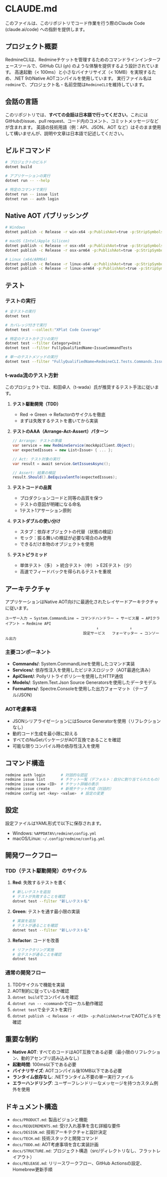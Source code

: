 # CLAUDE.md

このファイルは、このリポジトリでコード作業を行う際のClaude Code (claude.ai/code) への指針を提供します。

## プロジェクト概要

RedmineCLIは、Redmineチケットを管理するためのコマンドラインインターフェースツールで、GitHub CLI (`gh`) のような体験を提供するよう設計されています。
高速起動（< 100ms）と小さなバイナリサイズ（< 10MB）を実現するため、.NET 9のNative AOTコンパイルを使用しています。
実行ファイル名は`redmine`で、プロジェクト名・名前空間は`RedmineCLI`を維持しています。

## 会話の言語

このリポジトリでは、**すべての会話は日本語で行ってください**。これにはGitHubのissue、pull request、コード内のコメント、コミットメッセージなどが含まれます。
英語の技術用語（例：API、JSON、AOT など）はそのまま使用して構いませんが、説明や文章は日本語で記述してください。

## ビルドコマンド

```bash
# プロジェクトのビルド
dotnet build

# アプリケーションの実行
dotnet run -- --help

# 特定のコマンドで実行
dotnet run -- issue list
dotnet run -- auth login
```

## Native AOT パブリッシング

```bash
# Windows
dotnet publish -c Release -r win-x64 -p:PublishAot=true -p:StripSymbols=true

# macOS (Intel/Apple Silicon)
dotnet publish -c Release -r osx-x64 -p:PublishAot=true -p:StripSymbols=true
dotnet publish -c Release -r osx-arm64 -p:PublishAot=true -p:StripSymbols=true

# Linux (x64/ARM64)
dotnet publish -c Release -r linux-x64 -p:PublishAot=true -p:StripSymbols=true
dotnet publish -c Release -r linux-arm64 -p:PublishAot=true -p:StripSymbols=true
```

## テスト

### テストの実行

```bash
# 全テストの実行
dotnet test

# カバレッジ付きで実行
dotnet test --collect:"XPlat Code Coverage"

# 特定のテストカテゴリの実行
dotnet test --filter Category=Unit
dotnet test --filter FullyQualifiedName~IssueCommandTests

# 単一のテストメソッドの実行
dotnet test --filter "FullyQualifiedName=RedmineCLI.Tests.Commands.IssueCommandTests.List_Should_ReturnFilteredIssues_When_StatusIsSpecified"
```

### t-wada流のテスト方針

このプロジェクトでは、和田卓人（t-wada）氏が推奨するテスト手法に従います。

1. **テスト駆動開発（TDD）**
   - Red → Green → Refactorのサイクルを徹底
   - まずは失敗するテストを書いてから実装

2. **テストのAAA（Arrange-Act-Assert）パターン**
   ```csharp
   // Arrange: テストの準備
   var service = new RedmineService(mockApiClient.Object);
   var expectedIssues = new List<Issue> { ... };
   
   // Act: テスト対象の実行
   var result = await service.GetIssuesAsync();
   
   // Assert: 結果の検証
   result.Should().BeEquivalentTo(expectedIssues);
   ```

3. **テストコードの品質**
   - プロダクションコードと同等の品質を保つ
   - テストの意図が明確になる命名
   - 1テスト1アサーション原則

4. **テストダブルの使い分け**
   - スタブ：依存オブジェクトの代替（状態の検証）
   - モック：振る舞いの検証が必要な場合のみ使用
   - できるだけ本物のオブジェクトを使用

5. **テストピラミッド**
   - 単体テスト（多） > 統合テスト（中） > E2Eテスト（少）
   - 高速でフィードバックを得られるテストを重視

## アーキテクチャ

アプリケーションはNative AOT向けに最適化されたレイヤードアーキテクチャに従います。

```
ユーザー入力 → System.CommandLine → コマンドハンドラー → サービス層 → APIクライアント → Redmine API
                                         ↓              ↓
                                   設定サービス   フォーマッター → コンソール出力
```

### 主要コンポーネント

- **Commands/**: System.CommandLineを使用したコマンド実装
- **Services/**: 依存性注入を使用したビジネスロジック（AOT最適化済み）
- **ApiClient/**: Pollyリトライポリシーを使用したHTTP通信
- **Models/**: System.Text.Json Source Generatorsを使用したデータモデル
- **Formatters/**: Spectre.Consoleを使用した出力フォーマット（テーブル/JSON）

### AOT考慮事項

- JSONシリアライゼーションにはSource Generatorを使用（リフレクションなし）
- 動的コード生成を最小限に抑える
- すべてのNuGetパッケージがAOT互換であることを確認
- 可能な限りコンパイル時の依存性注入を使用

## コマンド構造

```bash
redmine auth login       # 対話的な認証
redmine issue list       # チケット一覧（デフォルト：自分に割り当てられたもの）
redmine issue view <ID>  # チケット詳細の表示
redmine issue create     # 新規チケット作成（対話的）
redmine config set <key> <value>  # 設定の変更
```

## 設定

設定ファイルはYAML形式で以下に保存されます。
- Windows: `%APPDATA%\redmine\config.yml`
- macOS/Linux: `~/.config/redmine/config.yml`

## 開発ワークフロー

### TDD（テスト駆動開発）のサイクル

1. **Red**: 失敗するテストを書く
   ```bash
   # 新しいテストを追加
   # テストが失敗することを確認
   dotnet test --filter "新しいテスト名"
   ```

2. **Green**: テストを通す最小限の実装
   ```bash
   # 実装を追加
   # テストが通ることを確認
   dotnet test --filter "新しいテスト名"
   ```

3. **Refactor**: コードを改善
   ```bash
   # リファクタリング実施
   # 全テストが通ることを確認
   dotnet test
   ```

### 通常の開発フロー

1. TDDサイクルで機能を実装
2. AOT制約に従っているか確認
3. `dotnet build`でコンパイルを確認
4. `dotnet run -- <command>`でローカル動作確認
5. `dotnet test`で全テストを実行
6. `dotnet publish -c Release -r <RID> -p:PublishAot=true`でAOTビルドを確認

## 重要な制約

- **Native AOT**: すべてのコードはAOT互換である必要（最小限のリフレクション、動的アセンブリ読み込みなし）
- **起動時間**: 100ms以下である必要
- **バイナリサイズ**: AOTコンパイル後10MB以下である必要
- **ランタイム依存なし**: .NETランタイム不要の単一実行ファイル
- **エラーハンドリング**: ユーザーフレンドリーなメッセージを持つカスタム例外を使用

## ドキュメント構造

- `docs/PRODUCT.md`: 製品ビジョンと機能
- `docs/REQUIREMENTS.md`: 受け入れ基準を含む詳細な要件
- `docs/DESIGN.md`: 技術アーキテクチャと設計決定
- `docs/TECH.md`: 技術スタックと開発コマンド
- `docs/TODO.md`: AOT考慮事項を含む実装計画
- `docs/STRUCTURE.md`: プロジェクト構造（src/ディレクトリなし、フラットレイアウト）
- `docs/RELEASE.md`: リリースワークフロー、GitHub Actionsの設定、Homebrew更新手順